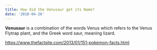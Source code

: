 ```yaml
---
title: How did the Venusaur get its Name?
date: '2018-04-26'
---
```

**Venusaur** is a combination of the words Venus which refers to the Venus Flytrap plant, and the Greek word saur, meaning lizard.

<https://www.thefactsite.com/2013/01/151-pokemon-facts.html>
